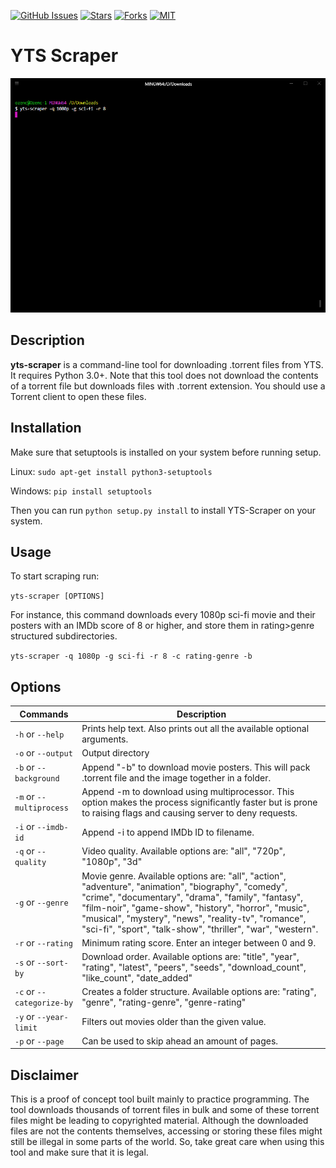 [![GitHub Issues](https://img.shields.io/github/issues/Ozencb/library-management-system)](https://github.com/Ozencb/yts-scraper/issues)
[![Stars](https://img.shields.io/github/stars/Ozencb/yts-scraper)]()
[![Forks](https://img.shields.io/github/forks/Ozencb/yts-scraper)]()
[![MIT](https://img.shields.io/github/license/Ozencb/yts-scraper)](../master/LICENSE)

# YTS Scraper

![](Gif.gif)

## Description
**yts-scraper** is a command-line tool for downloading .torrent files from YTS. 
It requires Python 3.0+.
Note that this tool does not download the contents of a torrent file but downloads files with .torrent extension.
You should use a Torrent client to open these files. 

## Installation
Make sure that setuptools is installed on your system before running setup.

Linux:
`sudo apt-get install python3-setuptools`

Windows:
`pip install setuptools`

Then you can run `python setup.py install` to install YTS-Scraper on your system.

## Usage
To start scraping run:

`yts-scraper [OPTIONS]`


For instance, this command downloads every 1080p sci-fi movie and their posters with an IMDb score of 8 or higher, and store them in rating>genre structured subdirectories.

`yts-scraper -q 1080p -g sci-fi -r 8 -c rating-genre -b`

## Options

| Commands                  | Description                                                                                                                                                           |
|---------------------------|-----------------------------------------------------------------------------------------------------------------------------------------------------------------------|
|`-h` or `--help`           |Prints help text. Also prints out all the available optional arguments.                                                                                                |
|`-o` or `--output`         |Output directory                                                                                                                                                       |
|`-b` or `--background`     |Append "-b" to download movie posters. This will pack .torrent file and the image together in a folder.                                                                |
|`-m` or `--multiprocess`   |Append -m to download using multiprocessor. This option makes the process significantly faster but is prone to raising flags and causing server to deny requests.      |
|`-i` or `--imdb-id`        |Append -i to append IMDb ID to filename.                                                                                                                               |
|`-q` or `--quality`        |Video quality. Available options are: "all", "720p", "1080p", "3d"                                                                                                     |
|`-g` or `--genre`          |Movie genre. Available options are: "all", "action", "adventure", "animation", "biography", "comedy", "crime", "documentary", "drama", "family", "fantasy", "film-noir", "game-show", "history", "horror", "music", "musical", "mystery", "news", "reality-tv", "romance", "sci-fi", "sport", "talk-show", "thriller", "war", "western".|
|`-r` or `--rating`         |Minimum rating score. Enter an integer between 0 and 9.                                                                                                                |
|`-s` or `--sort-by`        |Download order. Available options are: "title", "year", "rating", "latest", "peers", "seeds", "download_count", "like_count", "date_added"                             |
|`-c` or `--categorize-by`  |Creates a folder structure. Available options are: "rating", "genre", "rating-genre", "genre-rating"                                                                   |
|`-y` or `--year-limit`     |Filters out movies older than the given value.                                                                                                                         |
|`-p` or `--page`           |Can be used to skip ahead an amount of pages.                                                                                                                          |

## Disclaimer
This is a proof of concept tool built mainly to practice programming.
The tool downloads thousands of torrent files in bulk and some of these torrent files might be leading to copyrighted material.
Although the downloaded files are not the contents themselves, accessing or storing these files might still be illegal in some parts of the world. So, take great care when using this tool and make sure that it is legal.
